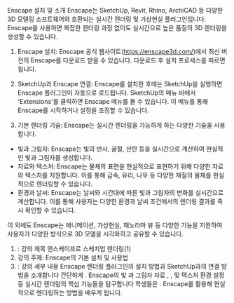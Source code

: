 Enscape 설치 및 소개
Enscape는 SketchUp, Revit, Rhino, ArchiCAD 등 다양한 3D 모델링 소프트웨어와 호환되는 실시간 렌더링 및 가상현실 플러그인입니다. Enscape를 사용하면 복잡한 렌더링 과정 없이도 실시간으로 높은 품질의 3D 렌더링을 생성할 수 있습니다.


1. Enscape 설치:
Enscape 공식 웹사이트(https://enscape3d.com/)에서 최신 버전의 Enscape를 다운로드 받을 수 있습니다. 다운로드 후 설치 프로세스를 따르면 됩니다.

2. SketchUp과 Enscape 연결:
Enscape를 설치한 후에는 SketchUp을 실행하면 Enscape 플러그인이 자동으로 로드됩니다. SketchUp의 메뉴 바에서 'Extensions'를 클릭하면 Enscape 메뉴를 볼 수 있습니다. 이 메뉴를 통해 Enscape를 시작하거나 설정을 조정할 수 있습니다.
3. 기본 렌더링 기술:
Enscape는 실시간 렌더링을 가능하게 하는 다양한 기술을 사용합니다. 

- 빛과 그림자: Enscape는 빛의 반사, 굴절, 산란 등을 실시간으로 계산하여 현실적인 빛과 그림자를 생성합니다.
- 자료와 텍스처: Enscape는 물체의 표면을 현실적으로 표현하기 위해 다양한 자료와 텍스처를 지원합니다. 이를 통해 금속, 유리, 나무 등 다양한 재질의 물체를 현실적으로 렌더링할 수 있습니다.
- 환경과 날씨: Enscape는 날씨와 시간대에 따른 빛과 그림자의 변화를 실시간으로 계산합니다. 이를 통해 사용자는 다양한 환경과 날씨 조건에서의 렌더링 결과를 즉시 확인할 수 있습니다.

이 외에도 Enscape는 애니메이션, 가상현실, 패노라마 뷰 등 다양한 기능을 지원하여 사용자가 다양한 방식으로 3D 모델을 시각화하고 공유할 수 있습니다. 


1) : 강의 제목 엔스케이프로 스케치업 렌더링(1)
2) 강의 주제: Enscape의 기본 설치 및 사용법
3) : 강의 세부 내용 Enscape 렌더링 플러그인의 설치 방법과
SketchUp과의 연결 방법을 소개합니다 간단하게 . Enscape의 빛
과 그림자 자료 , , 및 텍스처 환경 설정 등 실시간 렌더링의 핵심
기능들을 탐구합니다 학생들은 . Enscape를 활용해 현실적으로
렌더링하는 방법을 배우게 됩니다.